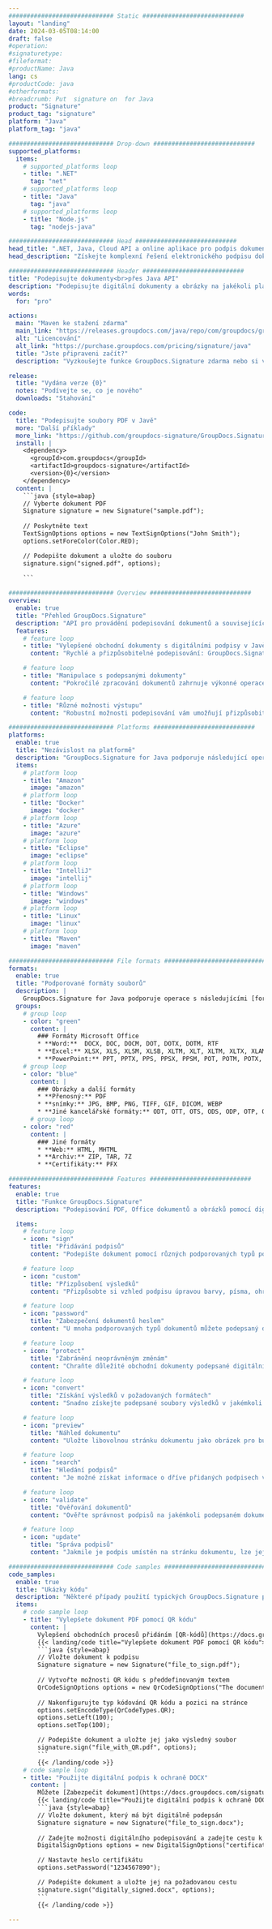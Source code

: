 ```yaml
---
############################# Static ############################
layout: "landing"
date: 2024-03-05T08:14:00
draft: false
#operation: 
#signaturetype: 
#fileformat: 
#productName: Java
lang: cs
#productCode: java
#otherformats: 
#breadcrumb: Put  signature on  for Java
product: "Signature"
product_tag: "signature"
platform: "Java"
platform_tag: "java"

############################# Drop-down ############################
supported_platforms:
  items:
    # supported_platforms loop
    - title: ".NET"
      tag: "net"
    # supported_platforms loop
    - title: "Java"
      tag: "java"
    # supported_platforms loop
    - title: "Node.js"
      tag: "nodejs-java"

############################# Head ############################
head_title: ".NET, Java, Cloud API a online aplikace pro podpis dokumentů"
head_description: "Získejte komplexní řešení elektronického podpisu dokumentů pro .NET, Java a cloudové aplikace. Podepisujte běžné formáty dokumentů online pomocí jednoduché funkce drag and drop"

############################# Header ############################
title: "Podepisujte dokumenty<br>přes Java API"
description: "Podepisujte digitální dokumenty a obrázky na jakékoli platformě pomocí našich flexibilních rozhraní API a řešení založených na aplikacích pro programátory a koncové uživatele."
words:
  for: "pro"

actions:
  main: "Maven ke stažení zdarma"
  main_link: "https://releases.groupdocs.com/java/repo/com/groupdocs/groupdocs-signature/"
  alt: "Licencování"
  alt_link: "https://purchase.groupdocs.com/pricing/signature/java"
  title: "Jste připraveni začít?"
  description: "Vyzkoušejte funkce GroupDocs.Signature zdarma nebo si vyžádejte licenci"

release:
  title: "Vydána verze {0}"
  notes: "Podívejte se, co je nového"
  downloads: "Stahování"

code:
  title: "Podepisujte soubory PDF v Javě"
  more: "Další příklady"
  more_link: "https://github.com/groupdocs-signature/GroupDocs.Signature-for-Java"
  install: |
    <dependency>
      <groupId>com.groupdocs</groupId>
      <artifactId>groupdocs-signature</artifactId>
      <version>{0}</version>
    </dependency>
  content: |
    ```java {style=abap}  
    // Vyberte dokument PDF
    Signature signature = new Signature("sample.pdf");
    
    // Poskytněte text
    TextSignOptions options = new TextSignOptions("John Smith");
    options.setForeColor(Color.RED);

    // Podepište dokument a uložte do souboru
    signature.sign("signed.pdf", options);
    
    ```

############################# Overview ############################
overview:
  enable: true
  title: "Přehled GroupDocs.Signature"
  description: "API pro provádění podepisování dokumentů a souvisejících operací v aplikacích Java"
  features:
    # feature loop
    - title: "Vylepšené obchodní dokumenty s digitálními podpisy v Javě"
      content: "Rychlé a přizpůsobitelné podepisování: GroupDocs.Signature pro Java nabízí širokou škálu možností digitálního podpisu pro soubory PDF, obrázky a dokumenty Office. Můžete použít text, čárové kódy, QR kódy, digitální certifikáty, obrázky nebo skrytá metadata. Zpracování dokumentů je rychlé a efektivní."

    # feature loop
    - title: "Manipulace s podepsanými dokumenty"
      content: "Pokročilé zpracování dokumentů zahrnuje výkonné operace s podepsanými dokumenty pomocí GroupDocs.Signature for Java. Pomocí různých užitečných kritérií můžete vyhledávat a ověřovat podpisy, které byly přidány do obchodních dokumentů. Kromě toho můžete získat přístup k podrobným informacím o dokumentu nebo získat náhledy jeho stránek."

    # feature loop
    - title: "Různé možnosti výstupu"
      content: "Robustní možnosti podepisování vám umožňují přizpůsobit výstup pro dokumenty podepsané pomocí GroupDocs.Signature for Java. Jakýkoli podpis můžete přesně umístit na jakoukoli stránku dokumentu a různými způsoby nakonfigurovat jeho vzhled. Java API podporuje ukládání podepsaných obchodních dokumentů v mnoha podporovaných formátech a poskytuje možnosti pro jejich zabezpečení hesly."

############################# Platforms ############################
platforms:
  enable: true
  title: "Nezávislost na platformě"
  description: "GroupDocs.Signature for Java podporuje následující operační systémy, rámce a správce balíčků"
  items:
    # platform loop
    - title: "Amazon"
      image: "amazon"
    # platform loop
    - title: "Docker"
      image: "docker"
    # platform loop
    - title: "Azure"
      image: "azure"
    # platform loop
    - title: "Eclipse"
      image: "eclipse"
    # platform loop
    - title: "IntelliJ"
      image: "intellij"
    # platform loop
    - title: "Windows"
      image: "windows"
    # platform loop
    - title: "Linux"
      image: "linux"
    # platform loop
    - title: "Maven"
      image: "maven"

############################# File formats ############################
formats:
  enable: true
  title: "Podporované formáty souborů"
  description: |
    GroupDocs.Signature for Java podporuje operace s následujícími [formáty souborů](https://docs.groupdocs.com/signature/java/supported-document-formats/).
  groups:
    # group loop
    - color: "green"
      content: |
        ### Formáty Microsoft Office
        * **Word:**  DOCX, DOC, DOCM, DOT, DOTX, DOTM, RTF
        * **Excel:** XLSX, XLS, XLSM, XLSB, XLTM, XLT, XLTM, XLTX, XLAM, SXC, SpreadsheetML
        * **PowerPoint:** PPT, PPTX, PPS, PPSX, PPSM, POT, POTM, POTX, PPTM
    # group loop
    - color: "blue"
      content: |
        ### Obrázky a další formáty
        * **Přenosný:** PDF
        * **snímky:** JPG, BMP, PNG, TIFF, GIF, DICOM, WEBP
        * **Jiné kancelářské formáty:** ODT, OTT, OTS, ODS, ODP, OTP, ODG
      # group loop
    - color: "red"
      content: |
        ### Jiné formáty
        * **Web:** HTML, MHTML
        * **Archiv:** ZIP, TAR, 7Z
        * **Certifikáty:** PFX

############################# Features ############################
features:
  enable: true
  title: "Funkce GroupDocs.Signature"
  description: "Podepisování PDF, Office dokumentů a obrázků pomocí digitálních podpisů"

  items:
    # feature loop
    - icon: "sign"
      title: "Přidávání podpisů"
      content: "Podepište dokument pomocí různých podporovaných typů podpisů umístěním digitálního podpisu přesně na libovolné místo na jakékoli stránce."

    # feature loop
    - icon: "custom"
      title: "Přizpůsobení výsledků"
      content: "Přizpůsobte si vzhled podpisu úpravou barvy, písma, ohraničení, otočení a dalších funkcí, abyste dosáhli požadovaného výsledku."

    # feature loop
    - icon: "password"
      title: "Zabezpečení dokumentů heslem"
      content: "U mnoha podporovaných typů dokumentů můžete podepsaný dokument chránit heslem."

    # feature loop
    - icon: "protect"
      title: "Zabránění neoprávněným změnám"
      content: "Chraňte důležité obchodní dokumenty podepsané digitálním certifikátem před neoprávněnými úpravami."

    # feature loop
    - icon: "convert"
      title: "Získání výsledků v požadovaných formátech"
      content: "Snadno získejte podepsané soubory výsledků v jakémkoli podporovaném formátu. Můžete také bez námahy převést dokumenty MS Word do PDF."

    # feature loop
    - icon: "preview"
      title: "Náhled dokumentu"
      content: "Uložte libovolnou stránku dokumentu jako obrázek pro budoucí zpracování."

    # feature loop
    - icon: "search"
      title: "Hledání podpisů"
      content: "Je možné získat informace o dříve přidaných podpisech v konkrétních dokumentech."

    # feature loop
    - icon: "validate"
      title: "Ověřování dokumentů"
      content: "Ověřte správnost podpisů na jakémkoli podepsaném dokumentu."

    # feature loop
    - icon: "update"
      title: "Správa podpisů"
      content: "Jakmile je podpis umístěn na stránku dokumentu, lze jej podle potřeby odstranit, přesunout nebo aktualizovat."

############################# Code samples ############################
code_samples:
  enable: true
  title: "Ukázky kódu"
  description: "Některé případy použití typických GroupDocs.Signature pro operace Java"
  items:
    # code sample loop
    - title: "Vylepšete dokument PDF pomocí QR kódu"
      content: |
        Vylepšení obchodních procesů přidáním [QR-kódů](https://docs.groupdocs.com/signature/java/esign-document-with-qr-code-signature/) na konkrétní stránky dokumentů PDF může být cenné. Existuje příklad, jak přidat QR kód pomocí GroupDocs.Signature pro Java.
        {{< landing/code title="Vylepšete dokument PDF pomocí QR kódu">}}
        ```java {style=abap}
        // Vložte dokument k podpisu
        Signature signature = new Signature("file_to_sign.pdf");
        
        // Vytvořte možnosti QR kódu s předdefinovaným textem
        QrCodeSignOptions options = new QrCodeSignOptions("The document is approved by John Smith");
        
        // Nakonfigurujte typ kódování QR kódu a pozici na stránce
        options.setEncodeType(QrCodeTypes.QR);
        options.setLeft(100);
        options.setTop(100);

        // Podepište dokument a uložte jej jako výsledný soubor
        signature.sign("file_with_QR.pdf", options);
        ```
        {{< /landing/code >}}
    # code sample loop
    - title: "Použijte digitální podpis k ochraně DOCX"
      content: |
        Můžete [Zabezpečit dokument](https://docs.groupdocs.com/signature/java/esign-document-with-digital-signature/) pomocí osobních nebo firemních podpisů uložených jako digitální certifikáty. Dokumenty zabezpečené certifikátem nelze měnit bez znehodnocení podpisu.
        {{< landing/code title="Použijte digitální podpis k ochraně DOCX">}}
        ```java {style=abap}   
        // Vložte dokument, který má být digitálně podepsán
        Signature signature = new Signature("file_to_sign.docx");
        
        // Zadejte možnosti digitálního podepisování a zadejte cestu k souboru certifikátu
        DigitalSignOptions options = new DigitalSignOptions("certificate.pfx");

        // Nastavte heslo certifikátu
        options.setPassword("1234567890");

        // Podepište dokument a uložte jej na požadovanou cestu
        signature.sign("digitally_signed.docx", options);
        ```
        {{< /landing/code >}}

---
```

